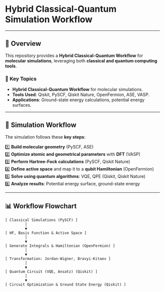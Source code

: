 # Hybrid Classical-Quantum Simulation Workflow

---

## 📌 Overview
This repository provides a **Hybrid Classical-Quantum Workflow** for **molecular simulations**, leveraging both **classical and quantum computing tools**.

### 🔹 **Key Topics**
- **Hybrid Classical-Quantum Workflow** for molecular simulations.
- **Tools Used**: Qiskit, PySCF, Qiskit Nature, OpenFermion, ASE, VASP.
- **Applications**: Ground-state energy calculations, potential energy surfaces.

---

## 🚀 **Simulation Workflow**
The simulation follows these **key steps**:

1️⃣ **Build molecular geometry** (PySCF, ASE)  
2️⃣ **Optimize atomic and geometrical parameters** with **DFT** (VASP)  
3️⃣ **Perform Hartree-Fock calculations** (PySCF, Qiskit Nature)  
4️⃣ **Define active space** and map it to a **qubit Hamiltonian** (OpenFermion)  
5️⃣ **Solve using quantum algorithms**: VQE, QPE (Qiskit, Qiskit Nature)  
6️⃣ **Analyze results**: Potential energy surface, ground-state energy  

---

## 📊 **Workflow Flowchart**
```plaintext
[ Classical Simulations (PySCF) ]
         │
         ▼
[ HF, Basis Function & Active Space ]
         │
         ▼
[ Generate Integrals & Hamiltonian (OpenFermion) ]
         │
         ▼
[ Transformation: Jordan-Wigner, Bravyi-Kitaev ]
         │
         ▼
[ Quantum Circuit (VQE, Ansatz) (Qiskit) ]
         │
         ▼
[ Circuit Optimization & Ground State Energy (Qiskit) ]
